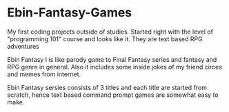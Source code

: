 # Ebin-Fantasy-Games
My first coding projects outside of studies. Started right with the level of "programming 101" course and looks like it. They are text based RPG adventures

Ebin Fantasy I is like parody game to Final Fantasy series and fantasy and RPG genre in general. Also it includes some inside jokes of my friend circes and memes from internet.

Ebin Fantasy sersies consists of 3 titles and each title are started from scratch, hence text based command prompt games are somewhat easy  to make.

